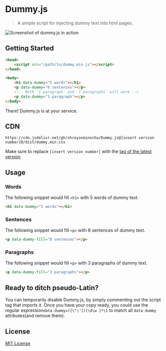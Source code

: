 # Dummy.js

> A simple script for injecting dummy text into html pages.

![Screenshot of dummy.js in action](https://i.imgur.com/VI0UyJY.jpg)

## Getting Started

```html
<head>
    <script src="/path/to/dummy.min.js"></script>
</head>

<body>
    <h1 data-dummy="5 words"></h1>
    <p data-dummy="6 sentences"></p>
    <!-- Both `1 paragraph` and `1 paragraphs` will work -->
    <p data-dummy="1 paragraph"></p>
</body>
```

There! Dummy.js is at your service.

## CDN

`https://cdn.jsdelivr.net/gh/shreyasminocha/Dummy.js@[insert version number]0/dist/dummy.min.css`

Make sure to replace `[insert version number]` with the [tag of the latest version](https://github.com/shreyasminocha/Dummy.js/releases/latest).

## Usage

### Words

The following snippet would fill `<h1>` with 5 words of dummy text.

```html
<h1 data-dummy="5 words"></h1>
```

### Sentences

The following snippet would fill `<p>` with 8 sentences of dummy text.

```html
<p data-dummy-fill="8 sentences"></p>
```

### Paragraphs

The following snippet would fill `<p>` with 3 paragraphs of dummy text.

```html
<p data-dummy-fill="3 paragraphs"></p>
```

## Ready to ditch pseudo-Latin?

You can temporarily disable Dummy.js, by simply commenting out the script tag that imports it. Once you have your copy ready, you could use the regular expression`data-dummy=([\"\'])[\d\w ]*\1` to match all `data-dummy` attributes(and remove them).

## License

[MIT License](https://shreyas.mit-license.org/2016)
